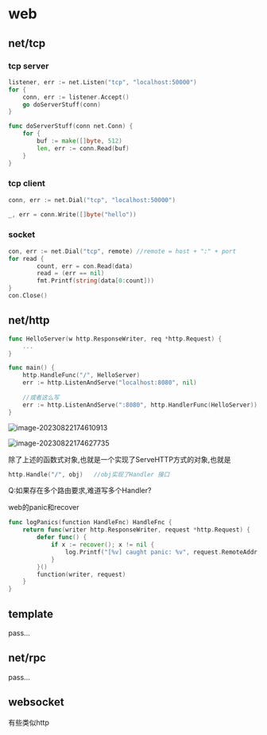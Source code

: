 # web

## net/tcp

### tcp server

```go
listener, err := net.Listen("tcp", "localhost:50000")
for {
	conn, err := listener.Accept()
    go doServerStuff(conn)
}

func doServerStuff(conn net.Conn) {
    for {
        buf := make([]byte, 512)
		len, err := conn.Read(buf)
    }
}
```

### tcp client

```go
conn, err := net.Dial("tcp", "localhost:50000")

_, err = conn.Write([]byte("hello"))
```

### socket

```go
con, err := net.Dial("tcp", remote)	//remote = host + ":" + port
for read {
		count, err = con.Read(data)
		read = (err == nil)
		fmt.Printf(string(data[0:count]))
}
con.Close()
```

## net/http

```go
func HelloServer(w http.ResponseWriter, req *http.Request) {
	...
}

func main() {
    http.HandleFunc("/", HelloServer)	
	err := http.ListenAndServe("localhost:8080", nil)
	
    //或者这么写
   	err := http.ListenAndServe(":8080", http.HandlerFunc(HelloServer))
}
```

![image-20230822174610913](https://cdn.jsdelivr.net/gh/wang-jie-2020/images/image-20230822174610913.png)

![image-20230822174627735](https://cdn.jsdelivr.net/gh/wang-jie-2020/images/image-20230822174627735.png)

除了上述的函数式对象,也就是一个实现了ServeHTTP方式的对象,也就是

```go
http.Handle("/", obj)	//obj实现了Handler 接口
```

Q:如果存在多个路由要求,难道写多个Handler?



web的panic和recover

```go
func logPanics(function HandleFnc) HandleFnc {
	return func(writer http.ResponseWriter, request *http.Request) {
		defer func() {
			if x := recover(); x != nil {
				log.Printf("[%v] caught panic: %v", request.RemoteAddr, x)
			}
		}()
		function(writer, request)
	}
}
```

## template

pass...

## net/rpc

pass...

## websocket

有些类似http



